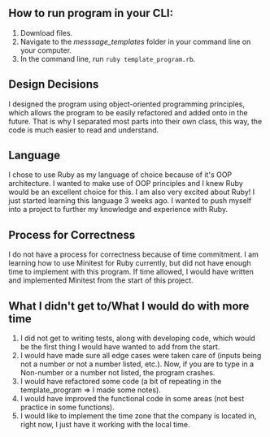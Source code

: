## How to run program in your CLI:
1. Download files.
2. Navigate to the *messsage_templates* folder in your command line on your computer.
3. In the command line, run `ruby template_program.rb`.

## Design Decisions
I designed the program using object-oriented programming principles, which allows the program to be easily refactored and added onto in the future. That is why I separated most parts into their own class, this way, the code is much easier to read and understand.

## Language
I chose to use Ruby as my language of choice because of it's OOP architecture. I wanted to make use of OOP principles and I knew Ruby would be an excellent choice for this. I am also very excited about Ruby! I just started learning this language 3 weeks ago. I wanted to push myself into a project to further my knowledge and experience with Ruby.

## Process for Correctness
I do not have a process for correctness because of time commitment. I am learning how to use Minitest for Ruby currently, but did not have enough time to implement with this program. If time allowed, I would have written and implemented Minitest from the start of this project.

## What I didn't get to/What I would do with more time
1. I did not get to writing tests, along with developing code, which would be the first thing I would have wanted to add from the start.
2. I would have made sure all edge cases were taken care of (inputs being not a number or not a number listed, etc.). Now, if you are to type in a Non-number or a number not listed, the program crashes.
3. I would have refactored some code (a bit of repeating in the template_program => I made some notes).
4. I would have improved the functional code in some areas (not best practice in some functions).
5. I would like to implement the time zone that the company is located in, right now, I just have it working with the local time.
